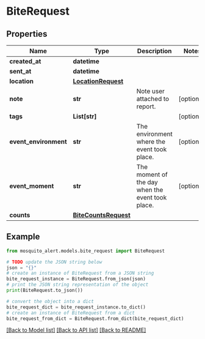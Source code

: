 # BiteRequest


## Properties

Name | Type | Description | Notes
------------ | ------------- | ------------- | -------------
**created_at** | **datetime** |  | 
**sent_at** | **datetime** |  | 
**location** | [**LocationRequest**](LocationRequest.md) |  | 
**note** | **str** | Note user attached to report. | [optional] 
**tags** | **List[str]** |  | [optional] 
**event_environment** | **str** | The environment where the event took place. | [optional] 
**event_moment** | **str** | The moment of the day when the event took place. | [optional] 
**counts** | [**BiteCountsRequest**](BiteCountsRequest.md) |  | 

## Example

```python
from mosquito_alert.models.bite_request import BiteRequest

# TODO update the JSON string below
json = "{}"
# create an instance of BiteRequest from a JSON string
bite_request_instance = BiteRequest.from_json(json)
# print the JSON string representation of the object
print(BiteRequest.to_json())

# convert the object into a dict
bite_request_dict = bite_request_instance.to_dict()
# create an instance of BiteRequest from a dict
bite_request_from_dict = BiteRequest.from_dict(bite_request_dict)
```
[[Back to Model list]](../README.md#documentation-for-models) [[Back to API list]](../README.md#documentation-for-api-endpoints) [[Back to README]](../README.md)


